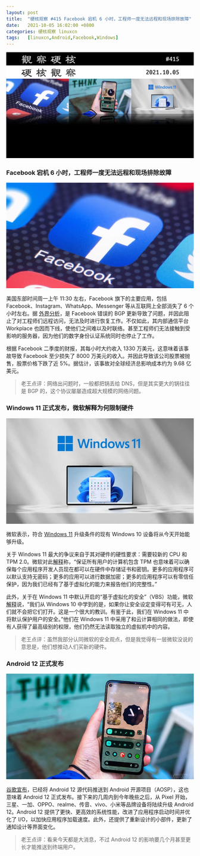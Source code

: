 ```yaml
---
layout: post
title:	"硬核观察 #415 Facebook 宕机 6 小时，工程师一度无法远程和现场排除故障"
date:	2021-10-05 16:02:00 +0800 
categories:	硬核观察 linuxcn 
tags:	[linuxcn,Android,Facebook,Windows]
---
```



![](/Asserts/Images/album/202110/05/160145gdo81n83zg8q8uqw.jpg)


### Facebook 宕机 6 小时，工程师一度无法远程和现场排除故障


![](/Asserts/Images/album/202110/05/160159imrrekran599enq9.jpg)


美国东部时间周一上午 11:30 左右，Facebook 旗下的主要应用，包括 Facebook、Instagram、WhatsApp、Messenger 等从互联网上全部消失了 6 个小时左右。据 [外界分析](https://www.zdnet.com/article/what-took-facebook-down-major-global-outage-drags-on/)，是 Facebook 错误的 BGP 更新导致了问题，并因此阻止了对工程师们远程访问，无法及时进行恢复工作。不仅如此，其内部通信平台 Workplace 也因而下线，使他们之间难以及时联络。甚至工程师们无法接触到受影响的服务器，因为他们的数字身份认证系统同时也停止了工作。


根据 Facebook 二季度的财报，其每小时大约收入 1330 万美元，这意味着该事故导致 Facebook 至少损失了 8000 万美元的收入。并因此导致该公司股票被抛售，股票价格下跌了近 5%。据估计，该事故对全球经济总影响成本约为 9.68 亿美元。



> 
> 老王点评：网络出问题时，一般都把锅丢给 DNS，但是其实更大的锅往往是 BGP 的，这个协议屡屡造成超大规模的网络问题。
> 
> 
> 


### Windows 11 正式发布，微软解释为何限制硬件


![](/Asserts/Images/album/202110/05/160229tmk6m3mh1n5dd9h6.jpg)


微软表示，符合 [Windows 11](https://www.microsoft.com/zh-cn/windows/windows-11) 升级条件的现有 Windows 10 设备将从今天开始能够升级。


关于 Windows 11 最大的争议来自于其对硬件的硬性要求：需要较新的 CPU 和 TPM 2.0。微软对此[解释](https://www.neowin.net/news/microsoft-explains-why-tpm-20-and-vbs-on-windows-11-are-so-key-for-next-gen-security/)称，“保证所有用户的计算机包含 TPM 也意味着可以确保每个应用程序开发人员现在都可以在硬件中存储证书和密钥。更多的应用程序可以默认支持无密码；更多的应用可以进行数据加密；更多的应用程序可以有零信任保护，因为我们已经有了基于虚拟化的能力来报告他们的完整性。”


此外，关于在 Windows 11 中默认开启的“基于虚拟化的安全”（VBS）功能，微软[解释](https://www.neowin.net/news/microsoft-explains-why-tpm-20-and-vbs-on-windows-11-are-so-key-for-next-gen-security/)说，“我们从 Windows 10 中学到的是，如果你让安全设定变得可有可无，人们就不会把它们打开。这是一个很大的教训。有鉴于此，我们在 Windows 11 中将默认保护用户的安全。”他们在 Windows 11 中采用了和云计算相同的做法，即使有人获得了最高级别的权限，他们仍然无法读取独立的虚拟机中的内容。



> 
> 老王点评：虽然我部分认同微软的安全观点，但是我觉得有一层微软没说的意思是，他们想推动人们买新的硬件。
> 
> 
> 


### Android 12 正式发布


![](/Asserts/Images/album/202110/05/160248k4zz6f9kbi394oej.jpg)


[谷歌宣布](https://android-developers.googleblog.com/2021/10/android-12-is-live-in-aosp.html)，已经将 Android 12 源代码推送到 Android 开源项目（AOSP），这也意味着 Android 12 正式发布。接下来的几周内到今年晚些之后，从 Pixel 开始，三星、一加、OPPO、realme、传音、vivo、小米等品牌设备将陆续升级 Android 12。Android 12 提供了更快、更高效的系统性能，改进了应用程序启动时间并优化了 I/O，以加快应用程序加载速度。此外，还提供了重新设计的小部件，更新了通知设计等界面变化。



> 
> 老王点评：看来今天都是大消息，不过 Android 12 的影响要几个月甚至更长才能推送到终端用户。
> 
> 
>
